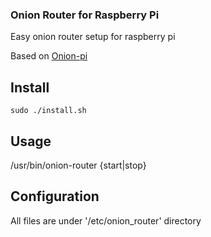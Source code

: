 ### Onion Router for Raspberry Pi

Easy onion router setup for raspberry pi

Based on [Onion-pi](https://learn.adafruit.com/onion-pi?view=all)

## Install

    sudo ./install.sh

## Usage

   /usr/bin/onion-router {start|stop} 

## Configuration

All files are under '/etc/onion_router' directory

